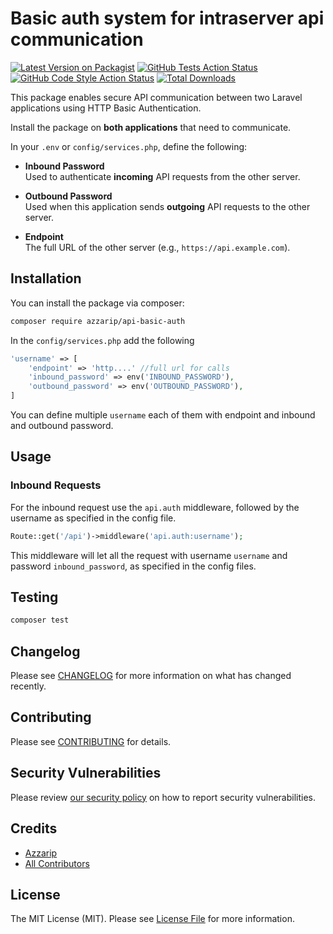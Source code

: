# Basic auth system for intraserver api communication

[![Latest Version on Packagist](https://img.shields.io/packagist/v/azzarip/api-basic-auth.svg?style=flat-square)](https://packagist.org/packages/azzarip/api-basic-auth)
[![GitHub Tests Action Status](https://img.shields.io/github/actions/workflow/status/azzarip/api-basic-auth/run-tests.yml?branch=main&label=tests&style=flat-square)](https://github.com/azzarip/api-basic-auth/actions?query=workflow%3Arun-tests+branch%3Amain)
[![GitHub Code Style Action Status](https://img.shields.io/github/actions/workflow/status/azzarip/api-basic-auth/fix-php-code-style-issues.yml?branch=main&label=code%20style&style=flat-square)](https://github.com/azzarip/api-basic-auth/actions?query=workflow%3A"Fix+PHP+code+style+issues"+branch%3Amain)
[![Total Downloads](https://img.shields.io/packagist/dt/azzarip/api-basic-auth.svg?style=flat-square)](https://packagist.org/packages/azzarip/api-basic-auth)

This package enables secure API communication between two Laravel applications using HTTP Basic Authentication.

Install the package on **both applications** that need to communicate.

In your `.env` or `config/services.php`, define the following:

- **Inbound Password**  
  Used to authenticate **incoming** API requests from the other server.

- **Outbound Password**  
  Used when this application sends **outgoing** API requests to the other server.

- **Endpoint**  
  The full URL of the other server (e.g., `https://api.example.com`).


## Installation

You can install the package via composer:

```bash
composer require azzarip/api-basic-auth
```

In the `config/services.php` add the following

```php
'username' => [
    'endpoint' => 'http....' //full url for calls
    'inbound_password' => env('INBOUND_PASSWORD'),
    'outbound_password' => env('OUTBOUND_PASSWORD'),
]
```

You can define multiple `username` each of them with endpoint and inbound and outbound password.

## Usage

### Inbound Requests
For the inbound request use the `api.auth` middleware, followed by the username as specified in the config file.
```php
Route::get('/api')->middleware('api.auth:username');
```

This middleware will let all the request with username `username` and password `inbound_password`, as specified in the config files.
## Testing

```bash
composer test
```

## Changelog

Please see [CHANGELOG](CHANGELOG.md) for more information on what has changed recently.

## Contributing

Please see [CONTRIBUTING](CONTRIBUTING.md) for details.

## Security Vulnerabilities

Please review [our security policy](../../security/policy) on how to report security vulnerabilities.

## Credits

- [Azzarip](https://github.com/Azzarip)
- [All Contributors](../../contributors)

## License

The MIT License (MIT). Please see [License File](LICENSE.md) for more information.
